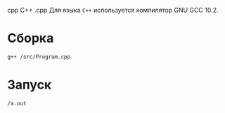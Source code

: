 cpp
C++
.cpp
Для языка `C++` используется компилятор GNU GCC 10.2.

# Сборка
```bash
g++ /src/Program.cpp
```

# Запуск
```bash
/a.out
```